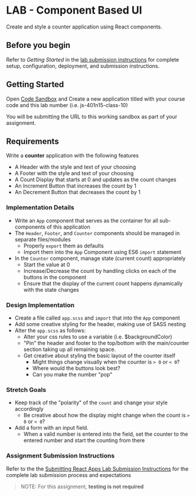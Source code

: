 # LAB - Component Based UI

Create and style a counter application using React components.

## Before you begin

Refer to *Getting Started*  in the [lab submission instructions](../../../reference/submission-instructions/labs/README.md) for complete setup, configuration, deployment, and submission instructions.

## Getting Started

Open [Code Sandbox](http://codesandbox.io) and Create a new application titled with your course code and this lab number (i.e. js-401n15-class-10)

You will be submitting the URL to this working sandbox as part of your assignment.

## Requirements

Write a **counter** application with the following features

- A Header with the style and text of your choosing
- A Footer with the style and text of your choosing
- A Count Display that starts at 0 and updates as the count changes
- An Increment Button that increases the count by 1
- An Decrement Button that decreases the count by 1

### Implementation Details

- Write an `App` component that serves as the container for all sub-components of this application
- The `Header`, `Footer`, and `Counter` components should be managed in separate files/modules
  - Properly `export` them as defaults
  - Import them into the `App` Component using ES6 `import` statement
- In the `Counter` component, manage state (current count) appropriately
  - Start the value at 0
  - Increase/Decrease the count by handling clicks on each of the buttons in the component
  - Ensure that the display of the current count happens dynamically with the state changes

### Design Implementation

- Create a file called `app.scss` and `import` that into the `App` component
- Add some creative styling for the header, making use of SASS nesting
- Alter the `app.scss` as follows:
  - Alter your css rules to use a variable (i.e. $backgroundColor)
  - "Pin" the header and footer to the top/bottom with the main/counter section taking up all remaining space.
  - Get creative about styling the basic layout of the counter itself
    - Might things change visually when the counter is `> 0` or `< 0`?
    - Where would the buttons look best?
    - Can you make the number "pop"

### Stretch Goals

- Keep track of the "polarity" of the `count` and change your style accordingly
  - Be creative about how the display might change when the count is `> 0` or `< 0`?
- Add a form with an input field.
  - When a valid number is entered into the field, set the counter to the entered number and start the counting from there

### Assignment Submission Instructions

Refer to the the [Submitting React Apps Lab Submission Instructions](../../../reference/submission-instructions/labs/react-apps.md) for the complete lab submission process and expectations

> NOTE: For this assignment, **testing is not required**

